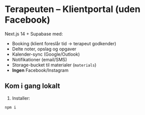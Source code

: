 # Terapeuten – Klientportal (uden Facebook)

Next.js 14 + Supabase med:
- Booking (klient foreslår tid → terapeut godkender)
- Delte noter, opslag og opgaver
- Kalender-sync (Google/Outlook)
- Notifikationer (email/SMS)
- Storage-bucket til materialer (`materials`)
- **Ingen** Facebook/Instagram

## Kom i gang lokalt
1) Installer:
```bash
npm i
